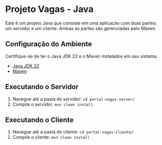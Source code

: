 # Projeto Vagas - Java

Este é um projeto Java que consiste em uma aplicação com duas partes: um servidor e um cliente. Ambas as partes são gerenciadas pelo Maven.

## Configuração do Ambiente

Certifique-se de ter o Java JDK 22 e o Maven instalados em seu sistema.

- [Java JDK 22](link-para-o-download-do-JDK22)
- [Maven](https://maven.apache.org/download.cgi)

## Executando o Servidor

1. Navegue até a pasta do servidor: `cd portal-vagas-server/`
2. Compile o servidor: `mvn clean install`

## Executando o Cliente

1. Navegue até a pasta do cliente: `cd portal-vagas-cliente/`
2. Compile o cliente: `mvn clean install`
